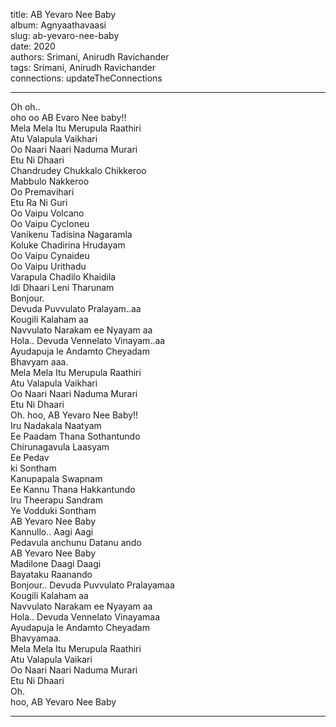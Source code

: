 title: AB Yevaro Nee Baby  
album: Agnyaathavaasi  
slug: ab-yevaro-nee-baby  
date: 2020  
authors: Srimani, Anirudh Ravichander  
tags: Srimani, Anirudh Ravichander  
connections: updateTheConnections  

------------

Oh oh..  
oho oo AB Evaro Nee baby!!  
Mela Mela Itu Merupula Raathiri  
Atu Valapula Vaikhari  
Oo Naari Naari Naduma Murari  
Etu Ni Dhaari  
Chandrudey Chukkalo Chikkeroo  
Mabbulo Nakkeroo  
Oo Premavihari  
Etu Ra Ni Guri  
Oo Vaipu Volcano  
Oo Vaipu Cycloneu  
Vanikenu Tadisina Nagaramla  
Koluke Chadirina Hrudayam  
Oo Vaipu Cynaideu  
Oo Vaipu Urithadu  
Varapula Chadilo Khaidila  
Idi Dhaari Leni Tharunam  
Bonjour.  
Devuda Puvvulato Pralayam..aa  
Kougili Kalaham aa  
Navvulato Narakam ee Nyayam aa  
Hola.. Devuda Vennelato Vinayam..aa  
Ayudapuja le Andamto Cheyadam  
Bhavyam aaa.  
Mela Mela Itu Merupula Raathiri  
Atu Valapula Vaikhari  
Oo Naari Naari Naduma Murari  
Etu Ni Dhaari  
Oh. hoo, AB Yevaro Nee Baby!!  
Iru Nadakala Naatyam  
Ee Paadam Thana Sothantundo  
Chirunagavula Laasyam  
Ee Pedav  
ki Sontham  
Kanupapala Swapnam  
Ee Kannu Thana Hakkantundo  
Iru Theerapu Sandram  
Ye Vodduki Sontham  
AB Yevaro Nee Baby  
Kannullo.. Aagi Aagi  
Pedavula anchunu Datanu ando  
AB Yevaro Nee Baby  
Madilone Daagi Daagi  
Bayataku Raanando  
Bonjour.. Devuda Puvvulato Pralayamaa  
Kougili Kalaham aa  
Navvulato Narakam ee Nyayam aa  
Hola.. Devuda Vennelato Vinayamaa  
Ayudapuja le Andamto Cheyadam  
Bhavyamaa.  
Mela Mela Itu Merupula Raathiri  
Atu Valapula Vaikari  
Oo Naari Naari Naduma Murari  
Etu Ni Dhaari  
Oh.  
hoo, AB Yevaro Nee Baby  


------------

